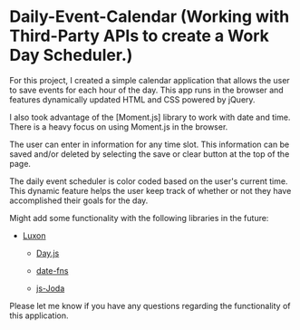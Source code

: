 # Daily-Event-Calendar (Working with Third-Party APIs to create a Work Day Scheduler.)

For this project, I created a simple calendar application that allows the user to save events for each hour of the day. This app runs in the browser and features dynamically updated HTML and CSS powered by jQuery.

I also took advantage of the [Moment.js] library to work with date and time. There is a heavy focus on using Moment.js in the browser.

The user can enter in information for any time slot. This information can be saved and/or deleted by selecting the save or clear button at the top of the page.

The daily event scheduler is color coded based on the user's current time. This dynamic feature helps the user keep track of whether or not they have accomplished their goals for the day.

Might add some functionality with the following libraries in the future:

- [Luxon](https://moment.github.io/luxon/)

  - [Day.js](https://day.js.org/)

  - [date-fns](https://date-fns.org/)

  - [js-Joda](https://js-joda.github.io/js-joda/)

Please let me know if you have any questions regarding the functionality of this application.
